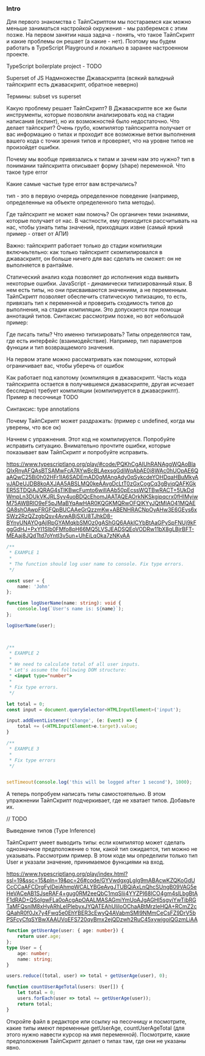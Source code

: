 
### Intro

Для первого знакомства с ТайпСкриптом мы постараемся как можно меньше заниматься настройкой окружения - мы разберемся с этим позже. На первом занятии наша задача - понять, что такое ТайпСкрипт и какие проблемы он решает (а какие - нет). Поэтому мы будем работать в TypeScript Playground и локально в заранее настроенном проекте.

TypeScript boilerplate project - TODO

Superset of JS
Надмножестве Джаваскрипта (всякий валидный тайпскрипт есть джаваскрипт, обратное неверно)

Термины:
subset vs superset

Какую проблему решает ТайпСкрипт?
В Джаваскрипте все же были инструменты, которые позволяли анализировать код на стадии написания (еслинт), но их возможностей было недостаточно.
Что делает тайпскрит? Очень грубо, компилятор тайпскрипта получает от вас информацию о типах и проходит все возможные ветки выполнения вашего кода с точки зрения типов и проверяет, что на уровне типов не произойдет ошибки.

Почему мы вообще привязались к типам и зачем нам это нужно?
тип в понимании тайпскрипта описывает форму (shape) переменной.
Что такое type error

Какие самые частые type error вам встречались?

тип - это в первую очередь определенное поведение (например, определенные на объекте определенного типа методы).

Где тайпскрипт не  может нам помочь?
Он органичен теми знаниями, которые получает от нас. В частности, ему приходится рассчитывать на нас, чтобы узнать типы значений, приходящих извне (самый яркий пример - ответ от АПИ)

Важно: тайпскрипт работает только до стадии компиляции включиьтельно: как только тайпскрипт скомпилировался в джаваскрипт, он больше ничего для вас сделать не сможет: он не выполняется в рантайме.

Статический анализ кода позволяет до исполнения кода выявить некоторые ошибки. JavaScript - динамически типизированный язык. В нем есть типы, но они присваиваются значениям, а не переменным. ТайпСкрипт позволяет обеспечить статическую типизацию, то есть, привязать тип к переменной и проверить сходимость типов до выполнения, на стадии компиляции. Это допускается при помощи аннотаций типов. Синтаксис рассмотрим позже, но вот небольшой пример:

Где писать типы? Что именно типизировать?
Типы определяются там, где есть интерфейс (взаимодействие). Например, тип параметров функции и тип возвращаемого значения. 

На первом этапе можно рассматривать как помощник, который ограничивает вас, чтобы уберечь от ошибок


Как работает под капотому (компиляция в джаваскрипт. Часть кода тайпскрипта остается в получившемся джаваскрипте, другая исчезает бесследно)
требует компиляции (компилируется в джавасрикпт). Пример в песочнице TODO

Синтаксис: type annotations

Почему ТайпСкрипт может раздражать:
(пример с undefined, когда мы уверены, что все ок)

Начнем с упражнения. Этот код не компилируется. Попробуйте исправить ситуацию. Внимательно прочтите ошибки, которые показывает вам ТайпСкрипт и попробуйте исправить.

https://www.typescriptlang.org/play/#code/PQKhCgAIUhRANAggWQAoBlaQIxRnyAFQAsBTSAMwFcA7AYwBcBLAexsgGdiWqAbAE0i8WAc0hUOpAE6QaAQwC25Bi0h02HFr1IA6SADEmAD0gMAngAdy0qSykcdeYOHDqaHBuMkyAvJADeUJDB8koAXJAA5ABSLMQ0keAAvgDcLtT0zGxCogCq3gByiqQAFKGkER5STDQiAJQRAG4sTIKBwcFumto6wiIlAAb50pEcssWQTBwRACT+5UkDdWmpLn3DUkVKJRLSyy4uoBDQcEhomJAATAQEAOrkNKSkgipqcrx0fHIMyiwM75AWBRIO9eF5pJMaBYqAwHAR0KQGKMQRwOFQlKYyJQtMIAO41MQAEQA8shOAwpFRGFQpBUCAAeGrQzzmKw+ABENHRACNpOyAHw3E6GEys6xSWz2RzQZzgbQsv4AvwABjSXU8TJhkD8-BYnyUNAYOgAjlRpGYAMqkbSMOz0gAShGQ6AAklCYbBtAaGPySpFNUj9kFggGdHJ+PxYI1SIb0FMfo8pH66MQ5LVSJEADSQEoVODRw11bX8gLBjrBFT-MEAaj8JQdTtd7oYntI3v5un+UhEiLqOka7zNKyAA

```typescript
/**
 * EXAMPLE 1
 * 
 * The function should log user name to console. Fix type errors.
 */

const user = {
    name: 'John'
};

function logUserName(name: string): void {
    console.log(`User's name is: ${name}`);
};

logUserName(user);



/**
 * EXAMPLE 2
 * 
 * We need to calculate total of all user inputs.
 * Let's assume the following DOM structure:
 * <input type="number">
 * 
 * Fix type errors.
 */

let total = 0;
const input = document.querySelector<HTMLInputElement>('input');

input.addEventListener('change', (e: Event) => {
    total += (<HTMLInputElement>e.target).value;
}

/**
 * EXAMPLE 3
 * 
 * Fix type errors
 */


setTimeout(console.log('this will be logged after 1 second'), 1000);
```

А теперь попробуем написать типы самостоятельно. В этом упражнении ТайпСкрипт подчеркивает, где не хватает типов. Добавьте их.

// TODO


Выведение типов (Type Inference)

ТайпСкрипт умеет выводить типы: если компилятор может сделать однозначное предположение о том, какой тип ожидается, тип можно не указывать. Рассмотрим пример. В этом коде мы определили только тип User и указали значение, принимаемое функциями на вход. 

https://www.typescriptlang.org/play/index.html?ssl=19&ssc=15&pln=19&pc=26#code/GYVwdgxgLglg9mABAcwKZQKoGdUCcCCaAFCDrgFyIDeiAhmpWCALYBGeAvgJTUBQiAxLnQhcSUngB09VAG5eHeVACeAB1SJseRAF4+gug0RM2eeQbC1mqSlii4YYZPI68ICO4gm4slLbgBtAF1dRAD+QSoIgwFLa0oAcgApOAALMASAGmiYmUoAJgAGHI5sgyiYwTibRGTaMFQsnIM8xHyARhLeIPlebyxJYQATEAhUIiIoOChaABtMrzIeHQA+RCmZ2cQAahR0f0Jx7y4Fwq5e0EhYBER3cEwyQ4AVabmSMl9NMmCeCsFZ9DrV5bPSFcyCfqSYBwXAAUVoEFS720qyBmx2ejQDzwh2RuC45xywigoiQGzmLiAA

```typescript
function getUserAge(user: { age: number}) {
    return user.age;
};
type User = {
    age: number;
    name: string;
}

users.reduce((total, user) => total + getUserAge(user), 0);

function countUserAgeTotal(users: User[]) {
    let total = 0;
    users.forEach(user => total += getUserAge(user));
    return total;
}

```

Откройте файл в редакторе или ссылку на песочницу и посмотрите, какие типы имеют переменные getUserAge, countUserAgeTotal (для этого нужно навести курсор на имя переменной). Посмотрите, какие предположения ТайпСкрипт делает о типах там, где они не указаны явно.